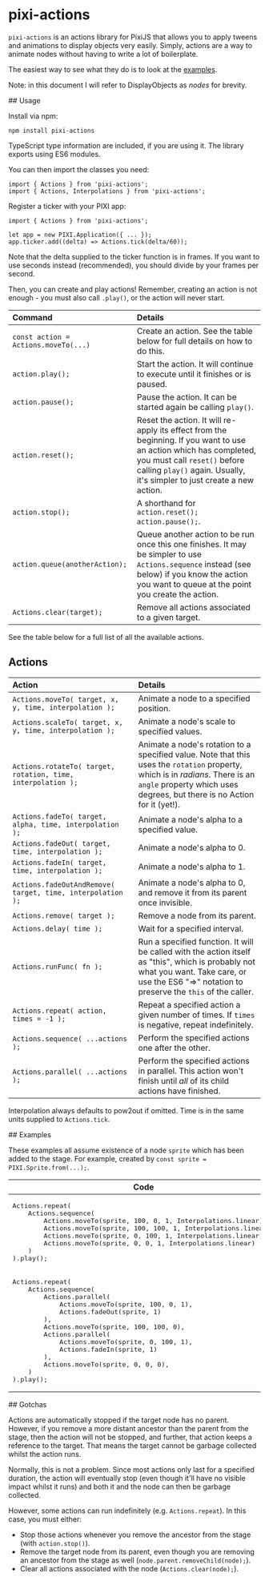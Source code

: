 # pixi-actions

`pixi-actions` is an actions library for PixiJS that allows you to apply tweens and animations to display objects very easily. Simply, actions are a way to animate nodes without having to write a lot of boilerplate.

The easiest way to see what they do is to look at the [examples](#examples).

Note: in this document I will refer to DisplayObjects as _nodes_ for brevity.


## Usage

Install via npm:

	npm install pixi-actions

TypeScript type information are included, if you are using it. The library exports using ES6 modules.

You can then import the classes you need:

	import { Actions } from 'pixi-actions';
	import { Actions, Interpolations } from 'pixi-actions';

Register a ticker with your PIXI app:

	import { Actions } from 'pixi-actions';
	
	let app = new PIXI.Application({ ... });
	app.ticker.add((delta) => Actions.tick(delta/60));

Note that the delta supplied to the ticker function is in frames. If you want to use seconds instead (recommended), you should divide by your frames per second.

Then, you can create and play actions! Remember, creating an action is not enough - you must also call `.play()`, or the action will never start.

| Command | Details |
|:---|:---|
| `const action = Actions.moveTo(...)` | Create an action. See the table below for full details on how to do this. |
| `action.play();` | Start the action. It will continue to execute until it finishes or is paused. |
| `action.pause();` | Pause the action. It can be started again be calling `play()`. |
| `action.reset();` | Reset the action. It will re-apply its effect from the beginning. If you want to use an action which has completed, you must call `reset()` before calling `play()` again. Usually, it's simpler to just create a new action. |
| `action.stop();` | A shorthand for `action.reset(); action.pause();`. |
| `action.queue(anotherAction);` | Queue another action to be run once this one finishes. It may be simpler to use `Actions.sequence` instead (see below) if you know the action you want to queue at the point you create the action. |
| `Actions.clear(target);` | Remove all actions associated to a given target. |

See the table below for a full list of all the available actions.

## Actions

| Action | Details |
|:---|:---|
| `Actions.moveTo( target, x, y, time, interpolation ); ` | Animate a node to a specified position. |
| `Actions.scaleTo( target, x, y, time, interpolation ); ` | Animate a node's scale to specified values. |
| `Actions.rotateTo( target, rotation, time, interpolation ); ` | Animate a node's rotation to a specified value. Note that this uses the `rotation` property, which is in _radians_. There is an `angle` property which uses degrees, but there is no Action for it (yet!). |
| `Actions.fadeTo( target, alpha, time, interpolation ); ` | Animate a node's alpha to a specified value. |
| `Actions.fadeOut( target, time, interpolation ); ` | Animate a node's alpha to 0. |
| `Actions.fadeIn( target, time, interpolation ); ` | Animate a node's alpha to 1. |
| `Actions.fadeOutAndRemove( target, time, interpolation ); ` | Animate a node's alpha to 0, and remove it from its parent once invisible. |
| `Actions.remove( target ); ` | Remove a node from its parent. |
| `Actions.delay( time ); ` | Wait for a specified interval. |
| `Actions.runFunc( fn ); ` | Run a specified function. It will be called with the action itself as "this", which is probably not what you want. Take care, or use the ES6 "=>" notation to preserve the `this` of the caller. |
| `Actions.repeat( action, times = -1 ); ` | Repeat a specified action a given number of times. If `times` is negative, repeat indefinitely. |
| `Actions.sequence( ...actions ); ` | Perform the specified actions one after the other. |
| `Actions.parallel( ...actions ); ` | Perform the specified actions in parallel. This action won't finish until _all_ of its child actions have finished. |

Interpolation always defaults to pow2out if omitted. Time is in the same units supplied to `Actions.tick`.

## Examples

These examples all assume existence of a node `sprite` which has been added to the stage. For example, created by `const sprite = PIXI.Sprite.from(...);`.

<table>
	<thead>
		<tr>
			<th>Code</th>
			<th>Animation</th>
		</tr>
	</thead>
	<tbody>
		<tr>
			<td><pre lang="json">
Actions.repeat(
	Actions.sequence(
		Actions.moveTo(sprite, 100, 0, 1, Interpolations.linear),
		Actions.moveTo(sprite, 100, 100, 1, Interpolations.linear),
		Actions.moveTo(sprite, 0, 100, 1, Interpolations.linear),
		Actions.moveTo(sprite, 0, 0, 1, Interpolations.linear)
	)
).play();</pre></td>
			<td>(Coming)</td>
		</tr>
		<tr>
			<td><pre lang="json">
Actions.repeat(
	Actions.sequence(
		Actions.parallel(
			Actions.moveTo(sprite, 100, 0, 1),
			Actions.fadeOut(sprite, 1)
		),
		Actions.moveTo(sprite, 100, 100, 0),
		Actions.parallel(
			Actions.moveTo(sprite, 0, 100, 1),
			Actions.fadeIn(sprite, 1)
		),
		Actions.moveTo(sprite, 0, 0, 0),
	)
).play();</pre></td>
			<td>(Coming)</td>
		</tr>
	</tbody>
</table>

## Gotchas

Actions are automatically stopped if the target node has no parent. However, if you remove a more distant ancestor than the parent from the stage, then the action will not be stopped, and further, that action keeps a reference to the target. That means the target cannot be garbage collected whilst the action runs.

Normally, this is not a problem. Since most actions only last for a specified duration, the action will eventually stop (even though it'll have no visible impact whilst it runs) and both it and the node can then be garbage collected.

However, some actions can run indefinitely (e.g. `Actions.repeat`). In this case, you must either:

* Stop those actions whenever you remove the ancestor from the stage (with `action.stop()`).
* Remove the target node from its parent, even though you are removing an ancestor from the stage as well (`node.parent.removeChild(node);`).
* Clear all actions associated with the node (`Actions.clear(node);`).
